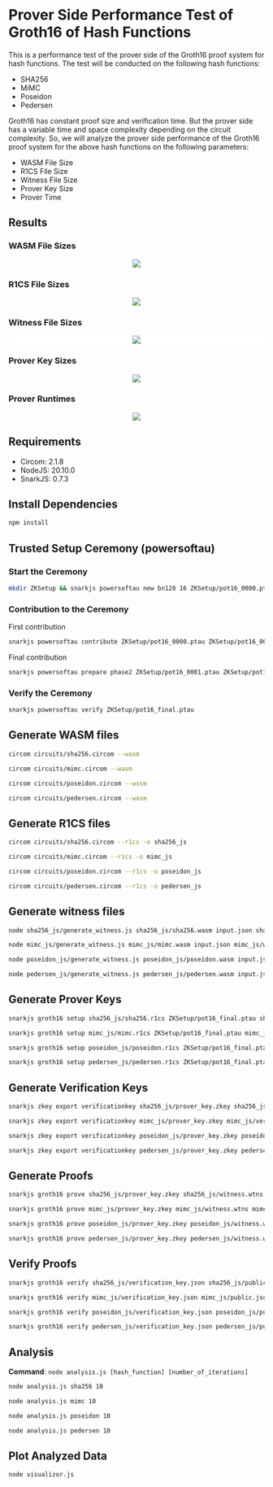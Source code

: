 # Prover Side Performance Test of Groth16 of Hash Functions

This is a performance test of the prover side of the Groth16 proof system for hash functions. The test will be conducted on the following hash functions:

- SHA256
- MiMC
- Poseidon
- Pedersen

Groth16 has constant proof size and verification time. But the prover side has a variable time and space complexity depending on the circuit complexity. So, we will analyze the prover side performance of the Groth16 proof system for the above hash functions on the following parameters:

- WASM File Size
- R1CS File Size
- Witness File Size
- Prover Key Size
- Prover Time

## Results

### WASM File Sizes

<p align="center" style="background-color:white;"> <img src="./results/plots/wasm_sizes.png"/> </p>

### R1CS File Sizes

<p align="center" style="background-color:white;"> <img src="./results/plots/r1cs_sizes.png"/> </p>

### Witness File Sizes

<p align="center" style="background-color:white;"> <img src="./results/plots/witness_sizes.png"/> </p>

### Prover Key Sizes

<p align="center" style="background-color:white;"> <img src="./results/plots/zkey_sizes.png"/> </p>

### Prover Runtimes

<p align="center" style="background-color:white;"> <img src="./results/plots/runtimes.png"/> </p>

## Requirements

- Circom: 2.1.8
- NodeJS: 20.10.0
- SnarkJS: 0.7.3

## Install Dependencies

```bash
npm install
```

## Trusted Setup Ceremony (powersoftau)

### Start the Ceremony

```bash
mkdir ZKSetup && snarkjs powersoftau new bn128 16 ZKSetup/pot16_0000.ptau -v
```

### Contribution to the Ceremony

First contribution

```bash
snarkjs powersoftau contribute ZKSetup/pot16_0000.ptau ZKSetup/pot16_0001.ptau --name="First contribution" -v
```

Final contribution

```bash
snarkjs powersoftau prepare phase2 ZKSetup/pot16_0001.ptau ZKSetup/pot16_final.ptau -v
```

### Verify the Ceremony

```bash
snarkjs powersoftau verify ZKSetup/pot16_final.ptau
```

## Generate WASM files

```bash
circom circuits/sha256.circom --wasm
```

```bash
circom circuits/mimc.circom --wasm
```

```bash
circom circuits/poseidon.circom --wasm
```

```bash
circom circuits/pedersen.circom --wasm
```

## Generate R1CS files

```bash
circom circuits/sha256.circom --r1cs -o sha256_js
```

```bash
circom circuits/mimc.circom --r1cs -o mimc_js
```

```bash
circom circuits/poseidon.circom --r1cs -o poseidon_js
```

```bash
circom circuits/pedersen.circom --r1cs -o pedersen_js
```

## Generate witness files

```bash
node sha256_js/generate_witness.js sha256_js/sha256.wasm input.json sha256_js/witness.wtns
```

```bash
node mimc_js/generate_witness.js mimc_js/mimc.wasm input.json mimc_js/witness.wtns
```

```bash
node poseidon_js/generate_witness.js poseidon_js/poseidon.wasm input.json poseidon_js/witness.wtns
```

```bash
node pedersen_js/generate_witness.js pedersen_js/pedersen.wasm input.json pedersen_js/witness.wtns
```

## Generate Prover Keys

```bash
snarkjs groth16 setup sha256_js/sha256.r1cs ZKSetup/pot16_final.ptau sha256_js/prover_key.zkey
```

```bash
snarkjs groth16 setup mimc_js/mimc.r1cs ZKSetup/pot16_final.ptau mimc_js/prover_key.zkey
```

```bash
snarkjs groth16 setup poseidon_js/poseidon.r1cs ZKSetup/pot16_final.ptau poseidon_js/prover_key.zkey
```

```bash
snarkjs groth16 setup pedersen_js/pedersen.r1cs ZKSetup/pot16_final.ptau pedersen_js/prover_key.zkey
```

## Generate Verification Keys

```bash
snarkjs zkey export verificationkey sha256_js/prover_key.zkey sha256_js/verification_key.json
```

```bash
snarkjs zkey export verificationkey mimc_js/prover_key.zkey mimc_js/verification_key.json
```

```bash
snarkjs zkey export verificationkey poseidon_js/prover_key.zkey poseidon_js/verification_key.json
```

```bash
snarkjs zkey export verificationkey pedersen_js/prover_key.zkey pedersen_js/verification_key.json
```

## Generate Proofs

```bash
snarkjs groth16 prove sha256_js/prover_key.zkey sha256_js/witness.wtns sha256_js/proof.json sha256_js/public.json
```

```bash
snarkjs groth16 prove mimc_js/prover_key.zkey mimc_js/witness.wtns mimc_js/proof.json mimc_js/public.json
```

```bash
snarkjs groth16 prove poseidon_js/prover_key.zkey poseidon_js/witness.wtns poseidon_js/proof.json poseidon_js/public.json
```

```bash
snarkjs groth16 prove pedersen_js/prover_key.zkey pedersen_js/witness.wtns pedersen_js/proof.json pedersen_js/public.json
```

## Verify Proofs

```bash
snarkjs groth16 verify sha256_js/verification_key.json sha256_js/public.json sha256_js/proof.json
```

```bash
snarkjs groth16 verify mimc_js/verification_key.json mimc_js/public.json mimc_js/proof.json
```

```bash
snarkjs groth16 verify poseidon_js/verification_key.json poseidon_js/public.json poseidon_js/proof.json
```

```bash
snarkjs groth16 verify pedersen_js/verification_key.json pedersen_js/public.json pedersen_js/proof.json
```

## Analysis

**Command**: `node analysis.js [hash_function] [number_of_iterations]`

```bash
node analysis.js sha256 10
```

```bash
node analysis.js mimc 10
```

```bash
node analysis.js poseidon 10
```

```bash
node analysis.js pedersen 10
```

## Plot Analyzed Data

```bash
node visualizor.js
```
